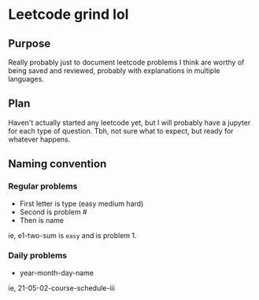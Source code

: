# Leetcode grind lol

## Purpose
Really probably just to document leetcode problems I think are worthy of being saved and reviewed, probably with explanations in multiple languages. 

## Plan
Haven't actually started any leetcode yet, but I will probably have a jupyter for each type of question. Tbh, not sure what to expect, but ready for whatever happens. 

## Naming convention
### Regular problems
- First letter is type (easy medium hard)
- Second is problem #
- Then is name

ie, e1-two-sum is `easy` and is problem 1. 

### Daily problems
- year-month-day-name

ie, 21-05-02-course-schedule-iii
